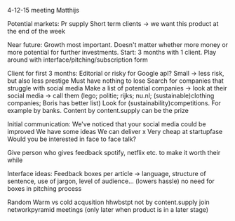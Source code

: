 4-12-15 meeting Matthijs

Potential markets:
Pr supply
Short term clients -> we want this product at the end of the week

Near future:
Growth most important. Doesn't matter whether more money or more potential for further investments.
Start: 3 months with 1 client. Play around with interface/pitching/subscription form

Client for first 3 months:
Editorial or risky for Google apl?
Small -> less risk, but also less prestige
Must have nothing to lose
Search for companies that struggle with social media
Make a list of potential companies -> look at their social media -> call them
(lego; politie; rijks; nu.nl; (sustainable)clothing companies; Boris has better list)
Look for (sustainability)competitions. For example by banks. Content by content.supply can be the prize

Initial communication:
We've noticed that your social media could be improved
We have some ideas
We can deliver x
Very cheap at startupfase
Would you be interested in face to face talk?

Give person who gives feedback spotify, netflix etc. to make it worth their while

Interface ideas:
Feedback boxes per article -> language, structure of sentence, use of jargon, level of audience... (lowers hassle)
no need for boxes in pitching process

Random
Warm vs cold acqusition
hhwbstpt not by content.supply
join networkpyramid meetings (only later when product is in a later stage)
